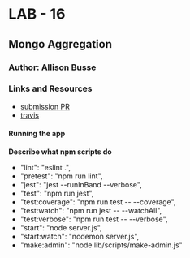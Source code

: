 # LAB - 16

## Mongo Aggregation

### Author: Allison Busse

### Links and Resources
* [submission PR](https://github.com/allisonbusse-401-advanced-javascript/mongo-aggregation/pull/1)
* [travis](https://travis-ci.com/allisonbusse-401-advanced-javascript/mongo-aggregation/builds/130828298)



#### Running the app

**Describe what npm scripts do**
*   "lint": "eslint .",
*   "pretest": "npm run lint",
*   "jest": "jest --runInBand --verbose",
*   "test": "npm run jest",
*   "test:coverage": "npm run test -- --coverage",
*   "test:watch": "npm run jest -- --watchAll",
*   "test:verbose": "npm run test -- --verbose",
*   "start": "node server.js",
*   "start:watch": "nodemon server.js",
*   "make:admin": "node lib/scripts/make-admin.js"
  

